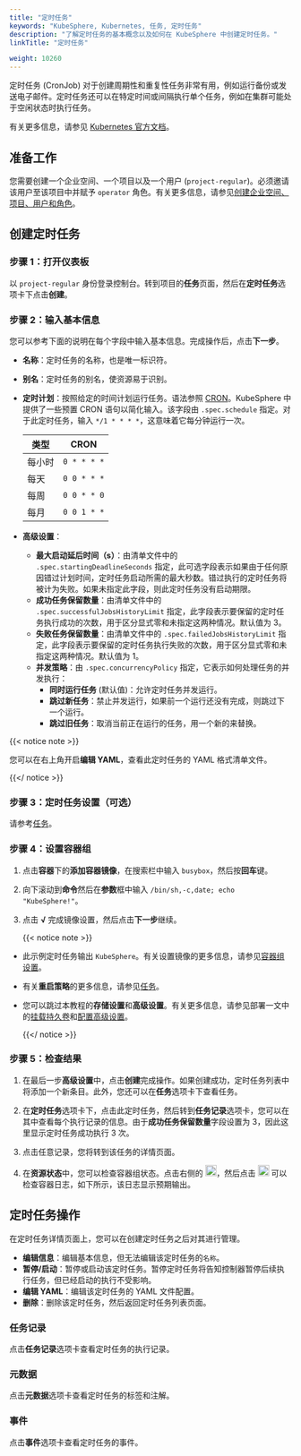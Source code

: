```yaml
---
title: "定时任务"
keywords: "KubeSphere, Kubernetes, 任务, 定时任务"
description: "了解定时任务的基本概念以及如何在 KubeSphere 中创建定时任务。"
linkTitle: "定时任务"

weight: 10260
---
```


定时任务 (CronJob) 对于创建周期性和重复性任务非常有用，例如运行备份或发送电子邮件。定时任务还可以在特定时间或间隔执行单个任务，例如在集群可能处于空闲状态时执行任务。

有关更多信息，请参见 [Kubernetes 官方文档](https://kubernetes.io/zh/docs/concepts/workloads/controllers/cron-jobs/)。

## 准备工作

您需要创建一个企业空间、一个项目以及一个用户 (`project-regular`)。必须邀请该用户至该项目中并赋予 `operator` 角色。有关更多信息，请参见[创建企业空间、项目、用户和角色](../../../quick-start/create-workspace-and-project/)。

## 创建定时任务

### 步骤 1：打开仪表板

以 `project-regular` 身份登录控制台。转到项目的**任务**页面，然后在**定时任务**选项卡下点击**创建**。

### 步骤 2：输入基本信息

您可以参考下面的说明在每个字段中输入基本信息。完成操作后，点击**下一步**。

- **名称**：定时任务的名称，也是唯一标识符。
- **别名**：定时任务的别名，使资源易于识别。
- **定时计划**：按照给定的时间计划运行任务。语法参照 [CRON](https://zh.wikipedia.org/wiki/Cron)。KubeSphere 中提供了一些预置 CRON 语句以简化输入。该字段由 `.spec.schedule` 指定。对于此定时任务，输入 `*/1 * * * *`，这意味着它每分钟运行一次。

  | 类型       | CRON        |
  | ----------- | ----------- |
  | 每小时  | `0 * * * *` |
  | 每天   | `0 0 * * *` |
  | 每周  | `0 0 * * 0` |
  | 每月 | `0 0 1 * *` |
  
- **高级设置**：
  
  - **最大启动延后时间（s）**：由清单文件中的 `.spec.startingDeadlineSeconds` 指定，此可选字段表示如果由于任何原因错过计划时间，定时任务启动所需的最大秒数。错过执行的定时任务将被计为失败。如果未指定此字段，则此定时任务没有启动期限。
  - **成功任务保留数量**：由清单文件中的 `.spec.successfulJobsHistoryLimit` 指定，此字段表示要保留的定时任务执行成功的次数，用于区分显式零和未指定这两种情况。默认值为 3。
  - **失败任务保留数量**：由清单文件中的 `.spec.failedJobsHistoryLimit` 指定，此字段表示要保留的定时任务执行失败的次数，用于区分显式零和未指定这两种情况。默认值为 1。
  - **并发策略**：由 `.spec.concurrencyPolicy` 指定，它表示如何处理任务的并发执行：
      - **同时运行任务** (默认值)：允许定时任务并发运行。
      - **跳过新任务**：禁止并发运行，如果前一个运行还没有完成，则跳过下一个运行。
      - **跳过旧任务**：取消当前正在运行的任务，用一个新的来替换。

{{< notice note >}}

您可以在右上角开启**编辑 YAML**，查看此定时任务的 YAML 格式清单文件。

{{</ notice >}}

### 步骤 3：定时任务设置（可选）

请参考[任务](../jobs/#步骤-3策略设置可选)。

### 步骤 4：设置容器组

1. 点击**容器**下的**添加容器镜像**，在搜索栏中输入 `busybox`，然后按**回车**键。

2. 向下滚动到**命令**然后在**参数**框中输入 `/bin/sh,-c,date; echo "KubeSphere!"`。

3. 点击 **√** 完成镜像设置，然后点击**下一步**继续。

    {{< notice note >}}

- 此示例定时任务输出 `KubeSphere`。有关设置镜像的更多信息，请参见[容器组设置](../container-image-settings/)。
- 有关**重启策略**的更多信息，请参见[任务](../jobs/#步骤-4设置镜像)。
- 您可以跳过本教程的**存储设置**和**高级设置**。有关更多信息，请参见部署一文中的[挂载持久卷](../deployments/#步骤-4挂载持久卷)和[配置高级设置](../deployments/#步骤-5配置高级设置)。

    {{</ notice >}}

### 步骤 5：检查结果

1. 在最后一步**高级设置**中，点击**创建**完成操作。如果创建成功，定时任务列表中将添加一个新条目。此外，您还可以在**任务**选项卡下查看任务。

2. 在**定时任务**选项卡下，点击此定时任务，然后转到**任务记录**选项卡，您可以在其中查看每个执行记录的信息。由于**成功任务保留数量**字段设置为 3，因此这里显示定时任务成功执行 3 次。

3. 点击任意记录，您将转到该任务的详情页面。

4. 在**资源状态**中，您可以检查容器组状态。点击右侧的 <img src="/images/docs/zh-cn/project-user-guide/application-workloads/cronjobs/down-arrow.png" width="20px" />，然后点击 <img src="/images/docs/zh-cn/project-user-guide/application-workloads/cronjobs/container-log-icon.png" width="20px" /> 可以检查容器日志，如下所示，该日志显示预期输出。

## 定时任务操作

在定时任务详情页面上，您可以在创建定时任务之后对其进行管理。

- **编辑信息**：编辑基本信息，但无法编辑该定时任务的`名称`。
- **暂停/启动**：暂停或启动该定时任务。暂停定时任务将告知控制器暂停后续执行任务，但已经启动的执行不受影响。
- **编辑 YAML**：编辑该定时任务的 YAML 文件配置。
- **删除**：删除该定时任务，然后返回定时任务列表页面。

### 任务记录

点击**任务记录**选项卡查看定时任务的执行记录。

### 元数据

点击**元数据**选项卡查看定时任务的标签和注解。

### 事件

点击**事件**选项卡查看定时任务的事件。
